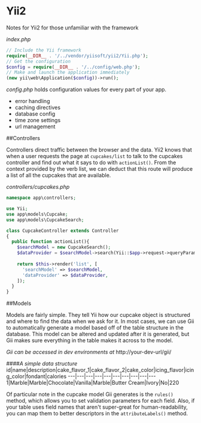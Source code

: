 # Yii2
Notes for Yii2 for those unfamiliar with the framework

_index.php_
```php
// Include the Yii framework
require(__DIR__ . '/../vendor/yiisoft/yii2/Yii.php');
// Get the configuration
$config = require(__DIR__ . '/../config/web.php');
// Make and launch the application immediately 
(new yii\web\Application($config))->run();
```

_config.php_ holds configuration values for every part of your app.
- error handling
- caching directives
- database config
- time zone settings
- url management

##Controllers

Controllers direct traffic between the browser and the data. Yii2 knows that when a user requests the page at `cupcakes/list` to talk to the cupcakes controller and find out what it says to do with `actionList()`. From the context provided by the verb list, we can deduct that this route will produce a list of all the cupcakes that are available.

_controllers/cupcakes.php_
```php
namespace app\controllers;

use Yii;
use app\models\Cupcake;
use app\models\CupcakeSearch;

class CupcakeController extends Controller
{
  public function actionList(){
    $searchModel = new CupcakeSearch();
    $dataProvider = $searchModel->search(Yii::$app->request->queryParams);
    
    return $this->render('list', [
      'searchModel' => $searchModel,
      'dataProvider' => $dataProvider,
    ]);
  }
}
```

##Models

Models are fairly simple. They tell Yii how our cupcake object is structured and where to find the data when we ask for it. In most cases, we can use Gii to automatically generate a model based off of the table structure in the database. This model can be altered and updated after it is generated, but Gii makes sure everything in the table makes it across to the model.

_Gii can be accessed in dev environments at_ http://your-dev-url/gii/

####_A simple data structure_
id|name|description|cake_flavor_1|cake_flavor_2|cake_color|icing_flavor|icing_color|fondant|calories
---|---|---|---|---|---|---|---|---|---
1|Marble|Marble|Chocolate|Vanilla|Marble|Butter Cream|Ivory|No|220



Of particular note in the cupcake model Gii generates is the `rules()` method, which allows you to set validation parameters for each field. Also, if your table uses field names that aren't super-great for human-readability, you can map them to better descriptors in the `attributeLabels()` method.

